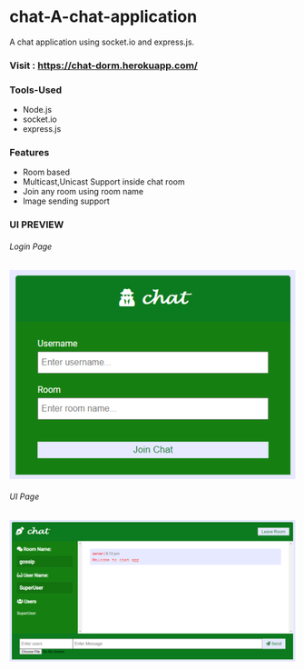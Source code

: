 # chat-A-chat-application
A chat application using socket.io and express.js.

### Visit : https://chat-dorm.herokuapp.com/

### Tools-Used
* Node.js
* socket.io
* express.js

### Features
* Room based
* Multicast,Unicast Support inside chat room
* Join any room using room name
* Image sending support

### UI PREVIEW
###### Login Page
![login](./UI_Preview/login.png)
###### UI Page
![UI](./UI_Preview/ui.png)
